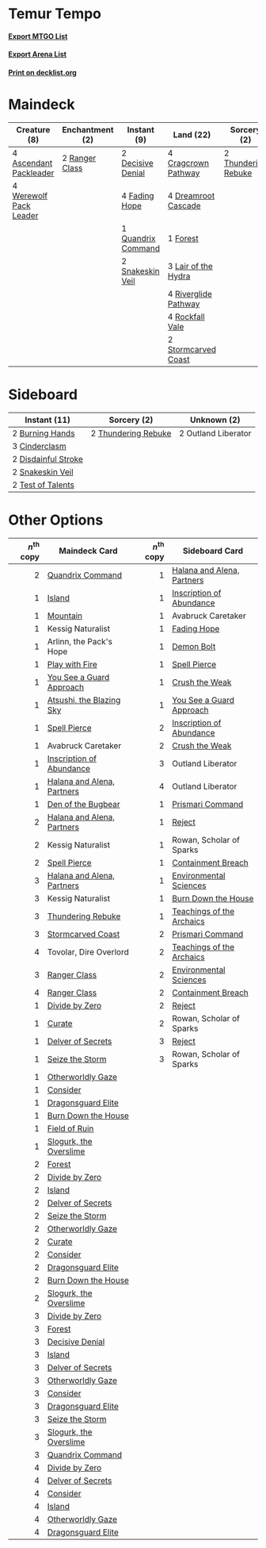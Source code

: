 # Temur Tempo

#### [Export MTGO List](../collection/Temur%20Tempo/Temur%20Tempo.txt)
#### [Export Arena List](../collection/Temur%20Tempo/Temur%20Tempo_arena.txt)
#### [Print on decklist.org](http://decklist.org/?deckmain=4%09Ascendant%20Packleader%0A4%09Barkchannel%20Pathway%0A4%09Cragcrown%20Pathway%0A2%09Decisive%20Denial%0A4%09Dreamroot%20Cascade%0A4%09Fading%20Hope%0A1%09Forest%0A3%09Lair%20of%20the%20Hydra%0A1%09Quandrix%20Command%0A2%09Ranger%20Class%0A4%09Reckless%20Stormseeker%0A4%09Riverglide%20Pathway%0A4%09Rockfall%20Vale%0A2%09Snakeskin%20Veil%0A2%09Stormcarved%20Coast%0A4%09Suspicious%20Stowaway%0A2%09Thundering%20Rebuke%0A3%09Tovolar,%20Dire%20Overlord%0A2%09Volatile%20Arsonist%0A4%09Werewolf%20Pack%20Leader&deckside=2%09Burning%20Hands%0A3%09Cinderclasm%0A2%09Disdainful%20Stroke%0A2%09Outland%20Liberator%0A2%09Snakeskin%20Veil%0A2%09Test%20of%20Talents%0A2%09Thundering%20Rebuke)
# Maindeck

|                                          Creature (8)                                           |                                     Enchantment (2)                                     |                                         Instant (9)                                         |                                           Land (22)                                           |                                         Sorcery (2)                                          |      Unknown (17)      |
|-------------------------------------------------------------------------------------------------|-----------------------------------------------------------------------------------------|---------------------------------------------------------------------------------------------|-----------------------------------------------------------------------------------------------|----------------------------------------------------------------------------------------------|------------------------|
|4 [Ascendant Packleader](http://gatherer.wizards.com/Pages/Card/Details.aspx?multiverseid=541047)|2 [Ranger Class](http://gatherer.wizards.com/Pages/Card/Details.aspx?multiverseid=527489)|2 [Decisive Denial](http://gatherer.wizards.com/Pages/Card/Details.aspx?multiverseid=513669) |4 [Cragcrown Pathway](http://gatherer.wizards.com/Pages/Card/Details.aspx?multiverseid=491915) |2 [Thundering Rebuke](http://gatherer.wizards.com/Pages/Card/Details.aspx?multiverseid=491814)|4 Barkchannel Pathway   |
|4 [Werewolf Pack Leader](http://gatherer.wizards.com/Pages/Card/Details.aspx?multiverseid=527498)|                                                                                         |4 [Fading Hope](http://gatherer.wizards.com/Pages/Card/Details.aspx?multiverseid=534812)     |4 [Dreamroot Cascade](http://gatherer.wizards.com/Pages/Card/Details.aspx?multiverseid=541138) |                                                                                              |4 Reckless Stormseeker  |
|                                                                                                 |                                                                                         |1 [Quandrix Command](http://gatherer.wizards.com/Pages/Card/Details.aspx?multiverseid=513709)|1 [Forest](http://gatherer.wizards.com/Pages/Card/Details.aspx?multiverseid=439860)            |                                                                                              |4 Suspicious Stowaway   |
|                                                                                                 |                                                                                         |2 [Snakeskin Veil](http://gatherer.wizards.com/Pages/Card/Details.aspx?multiverseid=503810)  |3 [Lair of the Hydra](http://gatherer.wizards.com/Pages/Card/Details.aspx?multiverseid=527546) |                                                                                              |3 Tovolar, Dire Overlord|
|                                                                                                 |                                                                                         |                                                                                             |4 [Riverglide Pathway](http://gatherer.wizards.com/Pages/Card/Details.aspx?multiverseid=491920)|                                                                                              |2 Volatile Arsonist     |
|                                                                                                 |                                                                                         |                                                                                             |4 [Rockfall Vale](http://gatherer.wizards.com/Pages/Card/Details.aspx?multiverseid=535065)     |                                                                                              |                        |
|                                                                                                 |                                                                                         |                                                                                             |2 [Stormcarved Coast](http://gatherer.wizards.com/Pages/Card/Details.aspx?multiverseid=541141) |                                                                                              |                        |


# Sideboard

|                                         Instant (11)                                         |                                         Sorcery (2)                                          |    Unknown (2)    |
|----------------------------------------------------------------------------------------------|----------------------------------------------------------------------------------------------|-------------------|
|2 [Burning Hands](http://gatherer.wizards.com/Pages/Card/Details.aspx?multiverseid=527422)    |2 [Thundering Rebuke](http://gatherer.wizards.com/Pages/Card/Details.aspx?multiverseid=491814)|2 Outland Liberator|
|3 [Cinderclasm](http://gatherer.wizards.com/Pages/Card/Details.aspx?multiverseid=491776)      |                                                                                              |                   |
|2 [Disdainful Stroke](http://gatherer.wizards.com/Pages/Card/Details.aspx?multiverseid=420705)|                                                                                              |                   |
|2 [Snakeskin Veil](http://gatherer.wizards.com/Pages/Card/Details.aspx?multiverseid=503810)   |                                                                                              |                   |
|2 [Test of Talents](http://gatherer.wizards.com/Pages/Card/Details.aspx?multiverseid=513536)  |                                                                                              |                   |


# Other Options

|*n*<sup>th</sup> copy|                                            Maindeck Card                                            |*n*<sup>th</sup> copy|                                           Sideboard Card                                            |
|--------------------:|-----------------------------------------------------------------------------------------------------|--------------------:|-----------------------------------------------------------------------------------------------------|
|                    2|[Quandrix Command](http://gatherer.wizards.com/Pages/Card/Details.aspx?multiverseid=513709)          |                    1|[Halana and Alena, Partners](http://gatherer.wizards.com/Pages/Card/Details.aspx?multiverseid=541113)|
|                    1|[Island](http://gatherer.wizards.com/Pages/Card/Details.aspx?multiverseid=439857)                    |                    1|[Inscription of Abundance](http://gatherer.wizards.com/Pages/Card/Details.aspx?multiverseid=491832)  |
|                    1|[Mountain](http://gatherer.wizards.com/Pages/Card/Details.aspx?multiverseid=439859)                  |                    1|Avabruck Caretaker                                                                                   |
|                    1|Kessig Naturalist                                                                                    |                    1|[Fading Hope](http://gatherer.wizards.com/Pages/Card/Details.aspx?multiverseid=534812)               |
|                    1|Arlinn, the Pack's Hope                                                                              |                    1|[Demon Bolt](http://gatherer.wizards.com/Pages/Card/Details.aspx?multiverseid=503741)                |
|                    1|[Play with Fire](http://gatherer.wizards.com/Pages/Card/Details.aspx?multiverseid=534933)            |                    1|[Spell Pierce](http://gatherer.wizards.com/Pages/Card/Details.aspx?multiverseid=425876)              |
|                    1|[You See a Guard Approach](http://gatherer.wizards.com/Pages/Card/Details.aspx?multiverseid=527372)  |                    1|[Crush the Weak](http://gatherer.wizards.com/Pages/Card/Details.aspx?multiverseid=503740)            |
|                    1|[Atsushi, the Blazing Sky](http://gatherer.wizards.com/Pages/Card/Details.aspx?multiverseid=548436)  |                    1|[You See a Guard Approach](http://gatherer.wizards.com/Pages/Card/Details.aspx?multiverseid=527372)  |
|                    1|[Spell Pierce](http://gatherer.wizards.com/Pages/Card/Details.aspx?multiverseid=425876)              |                    2|[Inscription of Abundance](http://gatherer.wizards.com/Pages/Card/Details.aspx?multiverseid=491832)  |
|                    1|Avabruck Caretaker                                                                                   |                    2|[Crush the Weak](http://gatherer.wizards.com/Pages/Card/Details.aspx?multiverseid=503740)            |
|                    1|[Inscription of Abundance](http://gatherer.wizards.com/Pages/Card/Details.aspx?multiverseid=491832)  |                    3|Outland Liberator                                                                                    |
|                    1|[Halana and Alena, Partners](http://gatherer.wizards.com/Pages/Card/Details.aspx?multiverseid=541113)|                    4|Outland Liberator                                                                                    |
|                    1|[Den of the Bugbear](http://gatherer.wizards.com/Pages/Card/Details.aspx?multiverseid=527541)        |                    1|[Prismari Command](http://gatherer.wizards.com/Pages/Card/Details.aspx?multiverseid=513706)          |
|                    2|[Halana and Alena, Partners](http://gatherer.wizards.com/Pages/Card/Details.aspx?multiverseid=541113)|                    1|[Reject](http://gatherer.wizards.com/Pages/Card/Details.aspx?multiverseid=513527)                    |
|                    2|Kessig Naturalist                                                                                    |                    1|Rowan, Scholar of Sparks                                                                             |
|                    2|[Spell Pierce](http://gatherer.wizards.com/Pages/Card/Details.aspx?multiverseid=425876)              |                    1|[Containment Breach](http://gatherer.wizards.com/Pages/Card/Details.aspx?multiverseid=513602)        |
|                    3|[Halana and Alena, Partners](http://gatherer.wizards.com/Pages/Card/Details.aspx?multiverseid=541113)|                    1|[Environmental Sciences](http://gatherer.wizards.com/Pages/Card/Details.aspx?multiverseid=513477)    |
|                    3|Kessig Naturalist                                                                                    |                    1|[Burn Down the House](http://gatherer.wizards.com/Pages/Card/Details.aspx?multiverseid=534907)       |
|                    3|[Thundering Rebuke](http://gatherer.wizards.com/Pages/Card/Details.aspx?multiverseid=491814)         |                    1|[Teachings of the Archaics](http://gatherer.wizards.com/Pages/Card/Details.aspx?multiverseid=513534) |
|                    3|[Stormcarved Coast](http://gatherer.wizards.com/Pages/Card/Details.aspx?multiverseid=541141)         |                    2|[Prismari Command](http://gatherer.wizards.com/Pages/Card/Details.aspx?multiverseid=513706)          |
|                    4|Tovolar, Dire Overlord                                                                               |                    2|[Teachings of the Archaics](http://gatherer.wizards.com/Pages/Card/Details.aspx?multiverseid=513534) |
|                    3|[Ranger Class](http://gatherer.wizards.com/Pages/Card/Details.aspx?multiverseid=527489)              |                    2|[Environmental Sciences](http://gatherer.wizards.com/Pages/Card/Details.aspx?multiverseid=513477)    |
|                    4|[Ranger Class](http://gatherer.wizards.com/Pages/Card/Details.aspx?multiverseid=527489)              |                    2|[Containment Breach](http://gatherer.wizards.com/Pages/Card/Details.aspx?multiverseid=513602)        |
|                    1|[Divide by Zero](http://gatherer.wizards.com/Pages/Card/Details.aspx?multiverseid=513518)            |                    2|[Reject](http://gatherer.wizards.com/Pages/Card/Details.aspx?multiverseid=513527)                    |
|                    1|[Curate](http://gatherer.wizards.com/Pages/Card/Details.aspx?multiverseid=513517)                    |                    2|Rowan, Scholar of Sparks                                                                             |
|                    1|[Delver of Secrets](http://gatherer.wizards.com/Pages/Card/Details.aspx?multiverseid=226749)         |                    3|[Reject](http://gatherer.wizards.com/Pages/Card/Details.aspx?multiverseid=513527)                    |
|                    1|[Seize the Storm](http://gatherer.wizards.com/Pages/Card/Details.aspx?multiverseid=534938)           |                    3|Rowan, Scholar of Sparks                                                                             |
|                    1|[Otherworldly Gaze](http://gatherer.wizards.com/Pages/Card/Details.aspx?multiverseid=534831)         |                     |                                                                                                     |
|                    1|[Consider](http://gatherer.wizards.com/Pages/Card/Details.aspx?multiverseid=534803)                  |                     |                                                                                                     |
|                    1|[Dragonsguard Elite](http://gatherer.wizards.com/Pages/Card/Details.aspx?multiverseid=513604)        |                     |                                                                                                     |
|                    1|[Burn Down the House](http://gatherer.wizards.com/Pages/Card/Details.aspx?multiverseid=534907)       |                     |                                                                                                     |
|                    1|[Field of Ruin](http://gatherer.wizards.com/Pages/Card/Details.aspx?multiverseid=435415)             |                     |                                                                                                     |
|                    1|[Slogurk, the Overslime](http://gatherer.wizards.com/Pages/Card/Details.aspx?multiverseid=535038)    |                     |                                                                                                     |
|                    2|[Forest](http://gatherer.wizards.com/Pages/Card/Details.aspx?multiverseid=439860)                    |                     |                                                                                                     |
|                    2|[Divide by Zero](http://gatherer.wizards.com/Pages/Card/Details.aspx?multiverseid=513518)            |                     |                                                                                                     |
|                    2|[Island](http://gatherer.wizards.com/Pages/Card/Details.aspx?multiverseid=439857)                    |                     |                                                                                                     |
|                    2|[Delver of Secrets](http://gatherer.wizards.com/Pages/Card/Details.aspx?multiverseid=226749)         |                     |                                                                                                     |
|                    2|[Seize the Storm](http://gatherer.wizards.com/Pages/Card/Details.aspx?multiverseid=534938)           |                     |                                                                                                     |
|                    2|[Otherworldly Gaze](http://gatherer.wizards.com/Pages/Card/Details.aspx?multiverseid=534831)         |                     |                                                                                                     |
|                    2|[Curate](http://gatherer.wizards.com/Pages/Card/Details.aspx?multiverseid=513517)                    |                     |                                                                                                     |
|                    2|[Consider](http://gatherer.wizards.com/Pages/Card/Details.aspx?multiverseid=534803)                  |                     |                                                                                                     |
|                    2|[Dragonsguard Elite](http://gatherer.wizards.com/Pages/Card/Details.aspx?multiverseid=513604)        |                     |                                                                                                     |
|                    2|[Burn Down the House](http://gatherer.wizards.com/Pages/Card/Details.aspx?multiverseid=534907)       |                     |                                                                                                     |
|                    2|[Slogurk, the Overslime](http://gatherer.wizards.com/Pages/Card/Details.aspx?multiverseid=535038)    |                     |                                                                                                     |
|                    3|[Divide by Zero](http://gatherer.wizards.com/Pages/Card/Details.aspx?multiverseid=513518)            |                     |                                                                                                     |
|                    3|[Forest](http://gatherer.wizards.com/Pages/Card/Details.aspx?multiverseid=439860)                    |                     |                                                                                                     |
|                    3|[Decisive Denial](http://gatherer.wizards.com/Pages/Card/Details.aspx?multiverseid=513669)           |                     |                                                                                                     |
|                    3|[Island](http://gatherer.wizards.com/Pages/Card/Details.aspx?multiverseid=439857)                    |                     |                                                                                                     |
|                    3|[Delver of Secrets](http://gatherer.wizards.com/Pages/Card/Details.aspx?multiverseid=226749)         |                     |                                                                                                     |
|                    3|[Otherworldly Gaze](http://gatherer.wizards.com/Pages/Card/Details.aspx?multiverseid=534831)         |                     |                                                                                                     |
|                    3|[Consider](http://gatherer.wizards.com/Pages/Card/Details.aspx?multiverseid=534803)                  |                     |                                                                                                     |
|                    3|[Dragonsguard Elite](http://gatherer.wizards.com/Pages/Card/Details.aspx?multiverseid=513604)        |                     |                                                                                                     |
|                    3|[Seize the Storm](http://gatherer.wizards.com/Pages/Card/Details.aspx?multiverseid=534938)           |                     |                                                                                                     |
|                    3|[Slogurk, the Overslime](http://gatherer.wizards.com/Pages/Card/Details.aspx?multiverseid=535038)    |                     |                                                                                                     |
|                    3|[Quandrix Command](http://gatherer.wizards.com/Pages/Card/Details.aspx?multiverseid=513709)          |                     |                                                                                                     |
|                    4|[Divide by Zero](http://gatherer.wizards.com/Pages/Card/Details.aspx?multiverseid=513518)            |                     |                                                                                                     |
|                    4|[Delver of Secrets](http://gatherer.wizards.com/Pages/Card/Details.aspx?multiverseid=226749)         |                     |                                                                                                     |
|                    4|[Consider](http://gatherer.wizards.com/Pages/Card/Details.aspx?multiverseid=534803)                  |                     |                                                                                                     |
|                    4|[Island](http://gatherer.wizards.com/Pages/Card/Details.aspx?multiverseid=439857)                    |                     |                                                                                                     |
|                    4|[Otherworldly Gaze](http://gatherer.wizards.com/Pages/Card/Details.aspx?multiverseid=534831)         |                     |                                                                                                     |
|                    4|[Dragonsguard Elite](http://gatherer.wizards.com/Pages/Card/Details.aspx?multiverseid=513604)        |                     |                                                                                                     |

